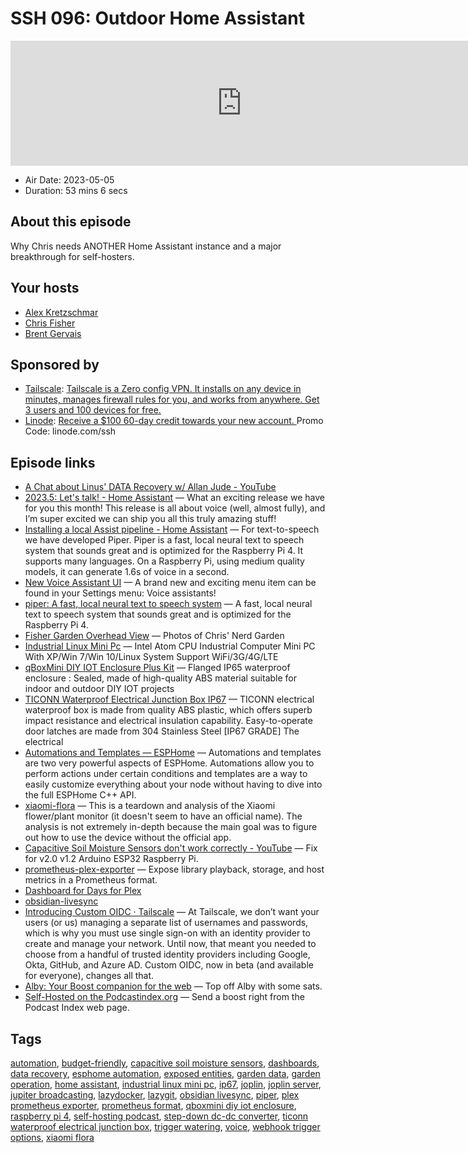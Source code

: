 # SSH 096: Outdoor Home Assistant

<iframe src="https://player.fireside.fm/v2/dUlrHQih+lR6P-Y5Z?theme=dark" width="740" height="200" frameborder="0" scrolling="no"></iframe>

* Air Date: 2023-05-05
* Duration: 53 mins 6 secs

## About this episode

Why Chris needs ANOTHER Home Assistant instance and a major breakthrough for self-hosters.

## Your hosts
* [Alex Kretzschmar](https://selfhosted.show/hosts/alexktz)
* [Chris Fisher](https://selfhosted.show/hosts/chrislas)
* [Brent Gervais](https://selfhosted.show/guests/brentgervais)

## Sponsored by

  * [Tailscale](http://tailscale.com/selfhosted): [Tailscale is a Zero config VPN. It installs on any device in minutes, manages firewall rules for you, and works from anywhere. Get 3 users and 100 devices for free. ](http://tailscale.com/selfhosted)
  * [Linode](https://linode.com/ssh): [Receive a $100 60-day credit towards your new account. ](https://linode.com/ssh) Promo Code: linode.com/ssh



## Episode links

  * [A Chat about Linus' DATA Recovery w/ Allan Jude - YouTube](https://www.youtube.com/watch?v=uYAezxwIxUw "A Chat about Linus' DATA Recovery w/ Allan Jude - YouTube")
  * [2023.5: Let's talk! - Home Assistant](https://www.home-assistant.io/blog/2023/05/03/release-20235/ "2023.5: Let's talk! - Home Assistant") — What an exciting release we have for you this month! This release is all about voice (well, almost fully), and I’m super excited we can ship you all this truly amazing stuff!
  * [Installing a local Assist pipeline - Home Assistant](https://www.home-assistant.io/docs/assist/voice_remote_local_assistant/ "Installing a local Assist pipeline - Home Assistant") — For text-to-speech we have developed Piper. Piper is a fast, local neural text to speech system that sounds great and is optimized for the Raspberry Pi 4. It supports many languages. On a Raspberry Pi, using medium quality models, it can generate 1.6s of voice in a second.
  * [New Voice Assistant UI](https://www.home-assistant.io/blog/2023/05/03/release-20235/#manage-what-is-exposed-to-your-voice-assistants "New Voice Assistant UI") — A brand new and exciting menu item can be found in your Settings menu: Voice assistants!
  * [piper: A fast, local neural text to speech system](https://github.com/rhasspy/piper "piper: A fast, local neural text to speech system") — A fast, local neural text to speech system that sounds great and is optimized for the Raspberry Pi 4.
  * [Fisher Garden Overhead View](https://imgur.com/a/9aJEFdn "Fisher Garden Overhead View") — Photos of Chris' Nerd Garden
  * [Industrial Linux Mini Pc](https://www.aliexpress.us/item/2251832685003755.html "Industrial Linux Mini Pc") — Intel Atom CPU Industrial Computer Mini PC With XP/Win 7/Win 10/Linux System Support WiFi/3G/4G/LTE 
  * [qBoxMini DIY IOT Enclosure Plus Kit](https://www.amazon.com/qBoxMini-DIY-IOT-Enclosure-Plus/dp/B088TSP5K4 "qBoxMini DIY IOT Enclosure Plus Kit") — Flanged IP65 waterproof enclosure : Sealed, made of high-quality ABS material suitable for indoor and outdoor DIY IOT projects 
  * [TICONN Waterproof Electrical Junction Box IP67](https://www.amazon.com/TICONN-Waterproof-Electrical-Junction-Enclosure/dp/B0B87XSMVP "TICONN Waterproof Electrical Junction Box IP67") — TICONN electrical waterproof box is made from quality ABS plastic, which offers superb impact resistance and electrical insulation capability. Easy-to-operate door latches are made from 304 Stainless Steel [IP67 GRADE] The electrical 
  * [Automations and Templates — ESPHome](https://esphome.io/guides/automations.html "Automations and Templates — ESPHome") — Automations and templates are two very powerful aspects of ESPHome. Automations allow you to perform actions under certain conditions and templates are a way to easily customize everything about your node without having to dive into the full ESPHome C++ API.
  * [xiaomi-flora](https://wiki.hackerspace.pl/projects:xiaomi-flora "xiaomi-flora") — This is a teardown and analysis of the Xiaomi flower/plant monitor (it doesn't seem to have an official name). The analysis is not extremely in-depth because the main goal was to figure out how to use the device without the official app. 
  * [Capacitive Soil Moisture Sensors don't work correctly - YouTube](https://www.youtube.com/watch?v=IGP38bz-K48 "Capacitive Soil Moisture Sensors don't work correctly - YouTube") — Fix for v2.0 v1.2 Arduino ESP32 Raspberry Pi.
  * [prometheus-plex-exporter](https://github.com/jsclayton/prometheus-plex-exporter "prometheus-plex-exporter") — Expose library playback, storage, and host metrics in a Prometheus format.
  * [Dashboard for Days for Plex](https://preview.redd.it/6hh2zhqdjpwa1.jpeg?width=1678&format=pjpg&auto=webp&v=enabled&s=c90f87c0b62728a12196e305da8b1f7ffc23a813 "Dashboard for Days for Plex")
  * [obsidian-livesync](https://github.com/vrtmrz/obsidian-livesync/releases "obsidian-livesync")
  * [Introducing Custom OIDC · Tailscale](https://tailscale.com/blog/custom-oidc/ "Introducing Custom OIDC · Tailscale") — At Tailscale, we don’t want your users (or us) managing a separate list of usernames and passwords, which is why you must use single sign-on with an identity provider to create and manage your network. Until now, that meant you needed to choose from a handful of trusted identity providers including Google, Okta, GitHub, and Azure AD. Custom OIDC, now in beta (and available for everyone), changes all that.
  * [Alby: Your Boost companion for the web](https://getalby.com/ "Alby: Your Boost companion for the web") — Top off Alby with some sats.
  * [Self-Hosted on the Podcastindex.org](https://podcastindex.org/podcast/830124 "Self-Hosted on the Podcastindex.org") — Send a boost right from the Podcast Index web page.



## Tags

[automation](https://selfhosted.show/tags/automation), [budget-friendly](https://selfhosted.show/tags/budget-friendly), [capacitive soil moisture sensors](https://selfhosted.show/tags/capacitive%20soil%20moisture%20sensors), [dashboards](https://selfhosted.show/tags/dashboards), [data recovery](https://selfhosted.show/tags/data%20recovery), [esphome automation](https://selfhosted.show/tags/esphome%20automation), [exposed entities](https://selfhosted.show/tags/exposed%20entities), [garden data](https://selfhosted.show/tags/garden%20data), [garden operation](https://selfhosted.show/tags/garden%20operation), [home assistant](https://selfhosted.show/tags/home%20assistant), [industrial linux mini pc](https://selfhosted.show/tags/industrial%20linux%20mini%20pc), [ip67](https://selfhosted.show/tags/ip67), [joplin](https://selfhosted.show/tags/joplin), [joplin server](https://selfhosted.show/tags/joplin%20server), [jupiter broadcasting](https://selfhosted.show/tags/jupiter%20broadcasting), [lazydocker](https://selfhosted.show/tags/lazydocker), [lazygit](https://selfhosted.show/tags/lazygit), [obsidian livesync](https://selfhosted.show/tags/obsidian%20livesync), [piper](https://selfhosted.show/tags/piper), [plex prometheus exporter](https://selfhosted.show/tags/plex%20prometheus%20exporter), [prometheus format](https://selfhosted.show/tags/prometheus%20format), [qboxmini diy iot enclosure](https://selfhosted.show/tags/qboxmini%20diy%20iot%20enclosure), [raspberry pi 4](https://selfhosted.show/tags/raspberry%20pi%204), [self-hosting podcast](https://selfhosted.show/tags/self-hosting%20podcast), [step-down dc-dc converter](https://selfhosted.show/tags/step-down%20dc-dc%20converter), [ticonn waterproof electrical junction box](https://selfhosted.show/tags/ticonn%20waterproof%20electrical%20junction%20box), [trigger watering](https://selfhosted.show/tags/trigger%20watering), [voice](https://selfhosted.show/tags/voice), [webhook trigger options](https://selfhosted.show/tags/webhook%20trigger%20options), [xiaomi flora](https://selfhosted.show/tags/xiaomi%20flora)